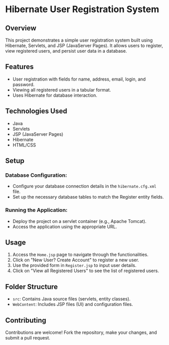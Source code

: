 # Hibernate User Registration System

## Overview
This project demonstrates a simple user registration system built using Hibernate, Servlets, and JSP (JavaServer Pages). It allows users to register, view registered users, and persist user data in a database.

## Features
- User registration with fields for name, address, email, login, and password.
- Viewing all registered users in a tabular format.
- Uses Hibernate for database interaction.

## Technologies Used
- Java
- Servlets
- JSP (JavaServer Pages)
- Hibernate
- HTML/CSS

## Setup
### Database Configuration:
- Configure your database connection details in the `hibernate.cfg.xml` file.
- Set up the necessary database tables to match the Register entity fields.

### Running the Application:
- Deploy the project on a servlet container (e.g., Apache Tomcat).
- Access the application using the appropriate URL.

## Usage
1. Access the `Home.jsp` page to navigate through the functionalities.
2. Click on "New User? Create Account" to register a new user.
3. Use the provided form in `Register.jsp` to input user details.
4. Click on "View all Registered Users" to see the list of registered users.

## Folder Structure
- `src`: Contains Java source files (servlets, entity classes).
- `WebContent`: Includes JSP files (UI) and configuration files.

## Contributing
Contributions are welcome! Fork the repository, make your changes, and submit a pull request.


